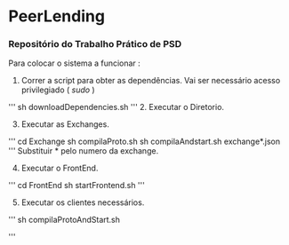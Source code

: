 # PeerLending
### Repositório do Trabalho Prático de PSD

Para colocar o sistema a funcionar :


1. Correr a script para obter as dependências. Vai ser necessário acesso privilegiado ( *sudo* )

'''
sh downloadDependencies.sh
'''
2. Executar o Diretorio.

3. Executar as Exchanges.

'''
cd Exchange
sh compilaProto.sh
sh compilaAndstart.sh exchange*.json
'''
Substituir * pelo numero da exchange.

4. Executar o FrontEnd.

'''
cd FrontEnd
sh startFrontend.sh
'''

5. Executar os clientes necessários.

'''
sh compilaProtoAndStart.sh

'''
